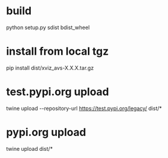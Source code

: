 # build
python setup.py sdist bdist_wheel

# install from local tgz
pip install dist/xviz_avs-X.X.X.tar.gz

# test.pypi.org upload 
twine upload --repository-url https://test.pypi.org/legacy/ dist/*

# pypi.org upload 
twine upload dist/*
